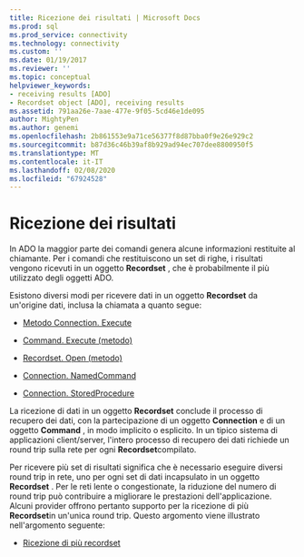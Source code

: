 ```yaml
---
title: Ricezione dei risultati | Microsoft Docs
ms.prod: sql
ms.prod_service: connectivity
ms.technology: connectivity
ms.custom: ''
ms.date: 01/19/2017
ms.reviewer: ''
ms.topic: conceptual
helpviewer_keywords:
- receiving results [ADO]
- Recordset object [ADO], receiving results
ms.assetid: 791aa26e-7aae-477e-9f05-5cd46e1de095
author: MightyPen
ms.author: genemi
ms.openlocfilehash: 2b861553e9a71ce56377f8d87bba0f9e26e929c2
ms.sourcegitcommit: b87d36c46b39af8b929ad94ec707dee8800950f5
ms.translationtype: MT
ms.contentlocale: it-IT
ms.lasthandoff: 02/08/2020
ms.locfileid: "67924528"
---
```

# <a name="receiving-results"></a>Ricezione dei risultati
In ADO la maggior parte dei comandi genera alcune informazioni restituite al chiamante. Per i comandi che restituiscono un set di righe, i risultati vengono ricevuti in un oggetto **Recordset** , che è probabilmente il più utilizzato degli oggetti ADO.  
  
 Esistono diversi modi per ricevere dati in un oggetto **Recordset** da un'origine dati, inclusa la chiamata a quanto segue:  
  
-   [Metodo Connection. Execute](../../../ado/guide/data/creating-and-executing-a-simple-command.md)  
  
-   [Command. Execute (metodo)](../../../ado/guide/data/creating-and-executing-a-simple-command.md)  
  
-   [Recordset. Open (metodo)](../../../ado/guide/data/creating-and-executing-a-simple-command.md)  
  
-   [Connection. NamedCommand](../../../ado/guide/data/named-commands.md)  
  
-   [Connection. StoredProcedure](../../../ado/guide/data/calling-a-stored-procedure-as-a-method-on-a-connection-object.md)  
  
 La ricezione di dati in un oggetto **Recordset** conclude il processo di recupero dei dati, con la partecipazione di un oggetto **Connection** e di un oggetto **Command** , in modo implicito o esplicito. In un tipico sistema di applicazioni client/server, l'intero processo di recupero dei dati richiede un round trip sulla rete per ogni **Recordset**compilato.  
  
 Per ricevere più set di risultati significa che è necessario eseguire diversi round trip in rete, uno per ogni set di dati incapsulato in un oggetto **Recordset** . Per le reti lente o congestionate, la riduzione del numero di round trip può contribuire a migliorare le prestazioni dell'applicazione. Alcuni provider offrono pertanto supporto per la ricezione di più **Recordset**in un'unica round trip. Questo argomento viene illustrato nell'argomento seguente:  
  
-   [Ricezione di più recordset](../../../ado/guide/data/receiving-multiple-recordsets.md)
